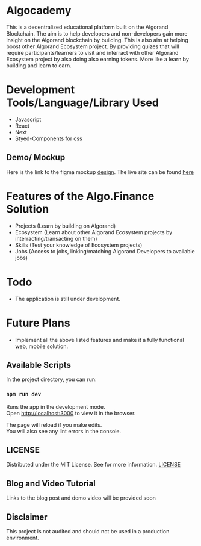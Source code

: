 # Algocademy

This is a decentralized educational platform built on the Algorand Blockchain. The aim is to help developers and non-developers gain more insight on the Algorand blockchain by building. This is also aim at helping boost other Algorand Ecosystem project. By providing quizes that will require participants/learners to visit and interract with other Algorand Ecosystem project by also doing also earning tokens. More like a learn by building and learn to earn.

# Development Tools/Language/Library Used
- Javascript
- React
- Next
- Styed-Components for css

## Demo/ Mockup
Here is the link to the figma mockup [design](https://www.figma.com/file/k9SQ1REHvtcMyjTOn2O4aZ/Algorand-Academy?node-id=38%3A744).
The live site can be found [here](https://algocademy.vercel.app/) 

# Features of the Algo.Finance Solution
- Projects (Learn by building on Algorand)
- Ecosystem (Learn about other Algorand Ecosystem projects by interracting/transacting on them) 
- Skills (Test your knowledge of Ecosystem projects)
- Jobs (Access to jobs, linking/matching Algorand Developers to available jobs)

# Todo
- The application is still under development.

# Future Plans
- Implement all the above listed features and make it a fully functional web, mobile solution.

## Available Scripts

In the project directory, you can run:

### `npm run dev`

Runs the app in the development mode.\
Open [http://localhost:3000](http://localhost:3000) to view it in the browser.

The page will reload if you make edits.\
You will also see any lint errors in the console.

## LICENSE
Distributed under the MIT License. See for more information. [LICENSE](https://github.com/gconnect/algocademy/blob/master/LICENSE)

## Blog and Video Tutorial
Links to the blog post and demo video will be provided soon

## Disclaimer
This project is not audited and should not be used in a production environment.
